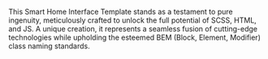 This Smart Home Interface Template stands as a testament to pure ingenuity, meticulously crafted to unlock the full potential of SCSS, HTML, and JS. A unique creation, it represents a seamless fusion of cutting-edge technologies while upholding the esteemed BEM (Block, Element, Modifier) class naming standards.
